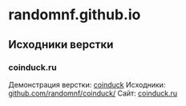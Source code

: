# randomnf.github.io
## Исходники верстки
### coinduck.ru
Демонстрация верстки: [coinduck](/front-end/coinduck/)
Исходники: [github.com/randomnf/coinduck/](https://github.com/randomnf/coinduck/)
Сайт: [coinduck.ru](https://coinduck.ru)
